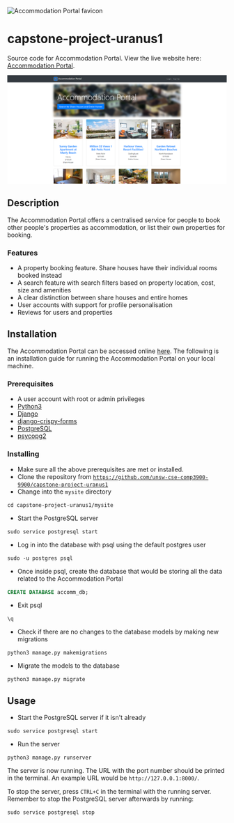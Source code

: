 ![Accommodation Portal favicon](https://www.materialui.co/materialIcons/action/home_grey_192x192.png)

# capstone-project-uranus1

Source code for Accommodation Portal. View the live website here: [Accommodation Portal](http://accommodationwebsite.us-east-1.elasticbeanstalk.com/).

![Screenshot of landing page](/Accommodation_Portal_screenshot_home.png)

## Description

The Accommodation Portal offers a centralised service for people to book other people's properties as accommodation, or list their own properties for booking.

### Features

* A property booking feature. Share houses have their individual rooms booked instead
* A search feature with search filters based on property location, cost, size and amenities
* A clear distinction between share houses and entire homes
* User accounts with support for profile personalisation
* Reviews for users and properties

## Installation

The Accommodation Portal can be accessed online [here](http://accommodationwebsite.us-east-1.elasticbeanstalk.com/). The following is an installation guide for running the Accommodation Portal on your local machine.

### Prerequisites

* A user account with root or admin privileges
* [Python3](https://www.python.org/downloads/)
* [Django](https://www.djangoproject.com/download/)
* [django-crispy-forms](https://django-crispy-forms.readthedocs.io/en/latest/install.html)
* [PostgreSQL](https://www.postgresql.org/download/)
* [psycopg2](https://pypi.org/project/psycopg2/)

### Installing

* Make sure all the above prerequisites are met or installed.
* Clone the repository from [`https://github.com/unsw-cse-comp3900-9900/capstone-project-uranus1`](https://github.com/unsw-cse-comp3900-9900/capstone-project-uranus1)
* Change into the `mysite` directory
```Shell
cd capstone-project-uranus1/mysite
```
* Start the PostgreSQL server
```Shell
sudo service postgresql start
```
* Log in into the database with psql using the default postgres user
```Shell
sudo -u postgres psql
```
* Once inside psql, create the database that would be storing all the data related to the Accommodation Portal
```SQL
CREATE DATABASE accomm_db;
```
* Exit psql
```
\q
```
* Check if there are no changes to the database models by making new migrations
```Shell
python3 manage.py makemigrations
```
* Migrate the models to the database
```
python3 manage.py migrate
```

## Usage

* Start the PostgreSQL server if it isn't already
```Shell
sudo service postgresql start
```
* Run the server
```Shell
python3 manage.py runserver
```
The server is now running. The URL with the port number should be printed in the terminal. An example URL would be `http://127.0.0.1:8000/`.

To stop the server, press `CTRL+C` in the terminal with the running server. Remember to stop the PostgreSQL server afterwards by running:
```Shell
sudo service postgresql stop
```
